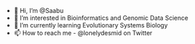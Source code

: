 - 👋 Hi, I’m @Saabu
- 👀 I’m interested in Bioinformatics and Genomic Data Science
- 🌱 I’m currently learning Evolutionary Systems Biology
- 📫 How to reach me  - @lonelydesmid on Twitter

<!---
Saabu is a ✨ special ✨ repository because its `README.md` (this file) appears on your GitHub profile.
You can click the Preview link to take a look at your changes.
--->
